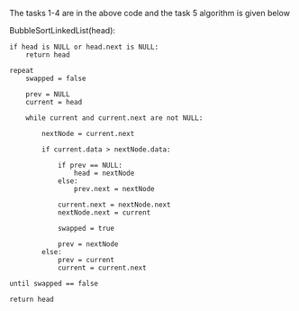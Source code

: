 The tasks 1-4 are in the above code and the task 5 algorithm is given below


BubbleSortLinkedList(head):

    if head is NULL or head.next is NULL:
        return head

    repeat
        swapped = false

        prev = NULL
        current = head

        while current and current.next are not NULL:
            
            nextNode = current.next

            if current.data > nextNode.data:

                if prev == NULL:
                    head = nextNode
                else:
                    prev.next = nextNode

                current.next = nextNode.next
                nextNode.next = current

                swapped = true

                prev = nextNode
            else:
                prev = current
                current = current.next

    until swapped == false

    return head
